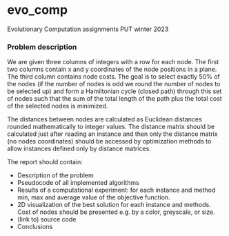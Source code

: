 # evo_comp
Evolutionary Computation assignments PUT winter 2023

### Problem description

We are given three columns of integers with a row for each node. The first two columns contain x
and y coordinates of the node positions in a plane. The third column contains node costs. The goal is
to select exactly 50% of the nodes (if the number of nodes is odd we round the number of nodes to
be selected up) and form a Hamiltonian cycle (closed path) through this set of nodes such that the
sum of the total length of the path plus the total cost of the selected nodes is minimized.

The distances between nodes are calculated as Euclidean distances rounded mathematically to
integer values. The distance matrix should be calculated just after reading an instance and then only
the distance matrix (no nodes coordinates) should be accessed by optimization methods to allow
instances defined only by distance matrices.

The report should contain:
* Description of the problem
* Pseudocode of all implemented algorithms
* Results of a computational experiment: for each instance and method min, max and average
value of the objective function.
* 2D visualization of the best solution for each instance and methods. Cost of nodes should be
presented e.g. by a color, greyscale, or size.
* (link to) source code
* Conclusions
